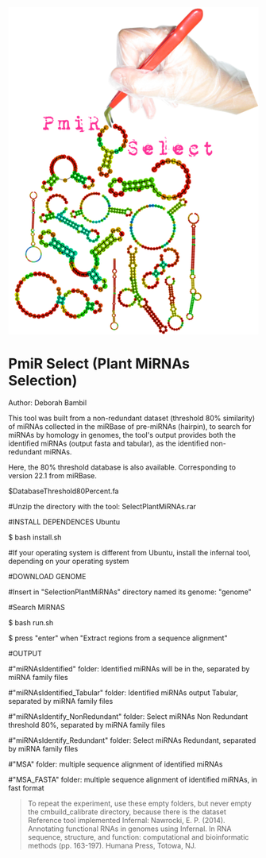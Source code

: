  ![name-of-you-image](https://github.com/DeborahBambil/figs/blob/main/figure.png?raw=true)

# PmiR Select (Plant MiRNAs Selection)
Author: Deborah Bambil

This tool was built from a non-redundant dataset (threshold 80% similarity) of miRNAs collected in the 
miRBase of pre-miRNAs (hairpin), to search for miRNAs by homology in genomes, the tool's output 
provides both the identified miRNAs (output fasta and tabular), as the identified non-redundant miRNAs.

Here, the 80% threshold database is also available. Corresponding to version 22.1 from miRBase.

$DatabaseThreshold80Percent.fa

#Unzip the directory with the tool: SelectPlantMiRNAs.rar

#INSTALL DEPENDENCES Ubuntu

$ bash install.sh

#If your operating system is different from Ubuntu, install the infernal tool, depending on your operating system

#DOWNLOAD GENOME 

#Insert in "SelectionPlantMiRNAs" directory named its genome: "genome"

#Search MIRNAS

$ bash run.sh

$ press "enter" when "Extract regions from a sequence alignment"

#OUTPUT

#"miRNAsIdentified" folder: Identified miRNAs will be in the, separated by miRNA family files

#"miRNAsIdentified_Tabular" folder: Identified miRNAs output Tabular, separated by miRNA family files

#"miRNAsIdentify_NonRedundant" folder: Select miRNAs Non Redundant threshold 80%, separated by miRNA family files

#"miRNAsIdentify_Redundant" folder: Select miRNAs Redundant, separated by miRNA family files

#"MSA" folder: multiple sequence alignment of identified miRNAs

#"MSA_FASTA" folder: multiple sequence alignment of identified miRNAs, in fast format

>To repeat the experiment, use these empty folders, but never empty the cmbuild_calibrate directory, because there is the dataset
>Reference tool implemented Infernal: Nawrocki, E. P. (2014). Annotating functional RNAs in genomes using Infernal. In RNA sequence, structure, and function: computational and bioinformatic methods (pp. 163-197). Humana Press, Totowa, NJ.
